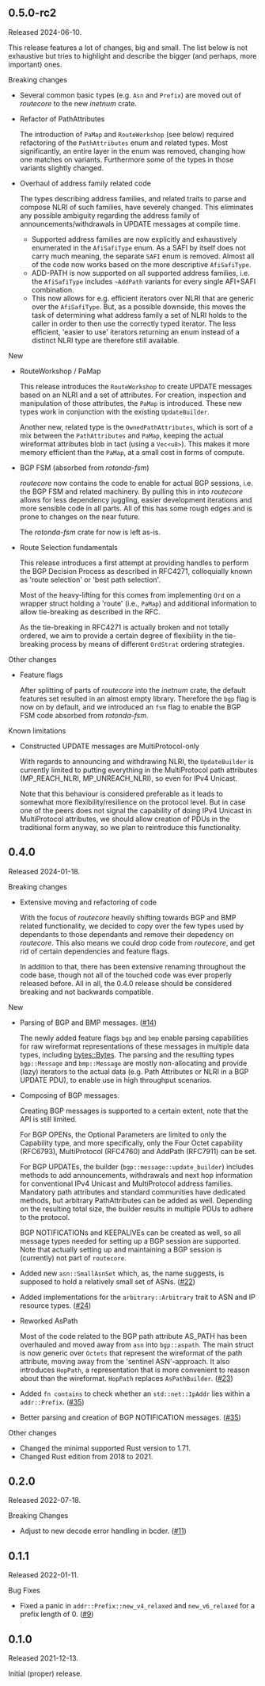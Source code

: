 ## 0.5.0-rc2

Released 2024-06-10.

This release features a lot of changes, big and small. The list below is not
exhaustive but tries to highlight and describe the bigger (and perhaps, more
important) ones.


Breaking changes

* Several common basic types (e.g. `Asn` and `Prefix`) are moved out of
  _routecore_ to the new _inetnum_ crate.
 
* Refactor of PathAttributes 

  The introduction of `PaMap` and `RouteWorkshop` (see below) required refactoring
  of the `PathAttributes` enum and related types. Most significantly, an entire
  layer in the enum was removed, changing how one matches on variants.
  Furthermore some of the types in those variants slightly changed.
 
* Overhaul of address family related code
  
  The types describing address families, and related traits to parse and compose
  NLRI of such families, have severely changed. This eliminates any possible
  ambiguity regarding the address family of announcements/withdrawals in UPDATE
  messages at compile time. 
 
    * Supported address families are now explicitly and exhaustively enumerated
      in the `AfiSafiType` enum.  As a SAFI by itself does not carry much meaning,
      the separate `SAFI` enum is removed. Almost all of the code now works
      based on the more descriptive `AfiSafiType`.
    * ADD-PATH is now supported on all supported address families, i.e. the
      `AfiSafiType` includes `~AddPath` variants for every single AFI+SAFI
      combination. 
    * This now allows for e.g. efficient iterators over NLRI that are generic
      over the `AfiSafiType`.
      But, as a possible downside, this moves the task of determining what
      address family a set of NLRI holds to the caller in order to then use the
      correctly typed iterator. The less efficient, 'easier to use' iterators
      returning an enum instead of a distinct NLRI type are therefore still
      available.

New

* RouteWorkshop / PaMap

  This release introduces the `RouteWorkshop` to create UPDATE messages based on
  an NLRI and a set of attributes. For creation, inspection and manipulation of
  those attributes, the `PaMap` is introduced. These new types work in
  conjunction with the existing `UpdateBuilder`.
  
  Another new, related type is the `OwnedPathAttributes`, which is sort of a mix
  between the `PathAttributes` and `PaMap`, keeping the actual wireformat
  attributes blob in tact (using a `Vec<u8>`). This makes it more memory
  efficient than the `PaMap`, at a small cost in forms of compute.
 
* BGP FSM (absorbed from _rotonda-fsm_)
  
  _routecore_ now contains the code to enable for actual BGP sessions, i.e. the
  BGP FSM and related machinery. By pulling this in into _routecore_ allows for
  less dependency juggling, easier development iterations and more sensible code
  in all parts. All of this has some rough edges and is prone to changes on the
  near future.

  The _rotonda-fsm_ crate for now is left as-is.


* Route Selection fundamentals

  This release introduces a first attempt at providing handles to perform the
  BGP Decision Process as described in RFC4271, colloquially known as 'route
  selection' or 'best path selection'.
  
  Most of the heavy-lifting for this comes from implementing `Ord` on a wrapper
  struct holding a 'route' (i.e., `PaMap`) and additional information to allow
  tie-breaking as described in the RFC.
  
  As the tie-breaking in RFC4271 is actually broken and not totally ordered, we
  aim to provide a certain degree of flexibility in the tie-breaking process by
  means of different `OrdStrat` ordering strategies.


Other changes

* Feature flags

  After splitting of parts of _routecore_ into the _inetnum_ crate, the default
  features set resulted in an almost empty library. Therefore the `bgp` flag is
  now on by default, and we introduced an `fsm` flag to enable the BGP FSM code
  absorbed from _rotonda-fsm_.


Known limitations

* Constructed UPDATE messages are MultiProtocol-only

  With regards to announcing and withdrawing NLRI, the `UpdateBuilder` is currently
  limited to putting everything in the MultiProtocol path attributes
  (MP_REACH_NLRI, MP_UNREACH_NLRI), so even for IPv4 Unicast.
 
  Note that this behaviour is considered preferable as it leads to somewhat more
  flexibility/resilience on the protocol level. But in case one of the peers
  does not signal the capability of doing IPv4 Unicast in MultiProtocol
  attributes, we should allow creation of PDUs in the traditional form anyway,
  so we plan to reintroduce this functionality.


## 0.4.0

Released 2024-01-18.

Breaking changes

* Extensive moving and refactoring of code

  With the focus of _routecore_ heavily shifting towards BGP and BMP related
  functionality, we decided to copy over the few types used by dependants to
  those dependants and remove their depedency on _routecore_. This also means we
  could drop code from _routecore_, and get rid of certain dependencies and
  feature flags.

  In addition to that, there has been extensive renaming throughout the code
  base, though not all of the touched code was ever properly released before.
  All in all, the 0.4.0 release should be considered breaking and not backwards
  compatible.

New

* Parsing of BGP and BMP messages. ([#14])

  The newly added feature flags `bgp` and `bmp` enable parsing capabilities for
  raw wireformat representations of these messages in multiple data types,
  including
  [bytes::Bytes](https://docs.rs/bytes/latest/bytes/struct.Bytes.html). The
  parsing and the resulting types `bgp::Message` and `bmp::Message` are mostly
  non-allocating and provide (lazy) iterators to the actual data (e.g. Path
  Attributes or NLRI in a BGP UPDATE PDU), to enable use in high throughput
  scenarios.
 
* Composing of BGP messages.

  Creating BGP messages is supported to a certain extent, note that the API is
  still limited.

  For BGP OPENs, the Optional Parameters are limited to only the
  Capability type, and more specifically, only the Four Octet capability
  (RFC6793), MultiProtocol (RFC4760) and AddPath (RFC7911) can be set.
  
  For BGP UPDATEs, the builder (`bgp::message::update_builder`) includes methods
  to add announcements, withdrawals and next hop information for conventional
  IPv4 Unicast and MultiProtocol address families. Mandatory path attributes and
  standard communities have dedicated methods, but arbitrary PathAttributes can
  be added as well.  Depending on the resulting total  size, the builder results
  in multiple PDUs to adhere to the protocol.

  BGP NOTIFICATIONs and KEEPALIVEs can be created as well, so all message types
  needed for setting up a BGP session are supported. Note that actually setting
  up and maintaining a BGP session is (currently) not part of `routecore`.

* Added new `asn::SmallAsnSet` which, as, the name suggests, is supposed
  to hold a relatively small set of ASNs. ([#22])

* Added implementations for the `arbitrary::Arbitrary` trait to ASN and IP
  resource types. ([#24])

* Reworked AsPath

  Most of the code related to the BGP path attribute AS_PATH has been overhauled
  and moved away from `asn` into `bgp::aspath`. The main struct is now generic
  over `Octets` that represent the wireformat of the path attribute, moving away
  from the 'sentinel ASN'-approach.
  It also introduces `HopPath`, a representation that is more convenient to
  reason about than the wireformat. `HopPath` replaces `AsPathBuilder`.
  ([#23])

* Added `fn contains` to check whether an `std::net::IpAddr` lies within a
  `addr::Prefix`. ([#35])

* Better parsing and creation of BGP NOTIFICATION messages. ([#35])


Other changes

* Changed the minimal supported Rust version to 1.71.
* Changed Rust edition from 2018 to 2021.

[#14]: https://github.com/NLnetLabs/routecore/pull/14
[#22]: https://github.com/NLnetLabs/routecore/pull/22
[#23]: https://github.com/NLnetLabs/routecore/pull/23
[#24]: https://github.com/NLnetLabs/routecore/pull/24
[#35]: https://github.com/NLnetLabs/routecore/pull/35


## 0.2.0

Released 2022-07-18.

Breaking Changes

* Adjust to new decode error handling in bcder. ([#11])

[#11]: https://github.com/NLnetLabs/routecore/pull/11


## 0.1.1

Released 2022-01-11.

Bug Fixes

* Fixed a panic in `addr::Prefix::new_v4_relaxed` and `new_v6_relaxed` for
  a prefix length of 0. ([#9])

[#9]: https://github.com/NLnetLabs/routecore/pull/9


## 0.1.0

Released 2021-12-13.

Initial (proper) release.

